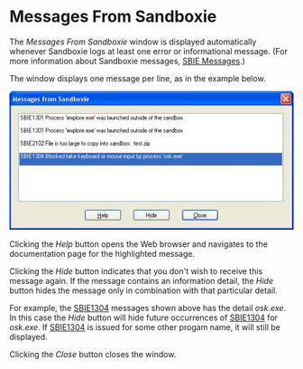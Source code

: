 # Messages From Sandboxie

The _Messages From Sandboxie_ window is displayed automatically whenever Sandboxie logs at least one error or informational message. (For more information about Sandboxie messages, [SBIE Messages](SBIEMessages.md).)

The window displays one message per line, as in the example below.

![](../Media/MessagesFromSandboxie.png)

Clicking the _Help_ button opens the Web browser and navigates to the documentation page for the highlighted message.

Clicking the _Hide_ button indicates that you don't wish to receive this message again. If the message contains an information detail, the _Hide_ button hides the message only in combination with that particular detail.

For example, the [SBIE1304](SBIE1304.md) messages shown above has the detail _osk.exe_. In this case the _Hide_ button will hide future occurrences of [SBIE1304](SBIE1304.md) for _osk.exe_. If [SBIE1304](SBIE1304.md) is issued for some other progam name, it will still be displayed.

Clicking the _Close_ button closes the window.
